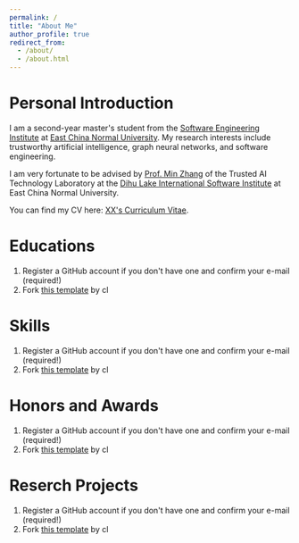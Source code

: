 ```yaml
---
permalink: /
title: "About Me"
author_profile: true
redirect_from: 
  - /about/
  - /about.html
---
```


Personal Introduction
======
I am a second-year master's student from the [Software Engineering Institute](http://www.sei.ecnu.edu.cn/) at [East China Normal University](https://www.ecnu.edu.cn/). My research interests include trustworthy artificial intelligence, graph neural networks, and software engineering.

I am very fortunate to be advised by [Prof. Min Zhang](https://faculty.ecnu.edu.cn/_s43/zm2/main.psp) of the Trusted AI Technology Laboratory at the [Dihu Lake International Software Institute](http://www.sei.ecnu.edu.cn/) at East China Normal University.

You can find my CV here: [XX's Curriculum Vitae](../assets/Curriculum_Vitae.pdf).

Educations
======
1. Register a GitHub account if you don't have one and confirm your e-mail (required!)
1. Fork [this template](https://github.com/academicpages/academicpages.github.io) by cl

Skills
======
1. Register a GitHub account if you don't have one and confirm your e-mail (required!)
1. Fork [this template](https://github.com/academicpages/academicpages.github.io) by cl


Honors and Awards
======
1. Register a GitHub account if you don't have one and confirm your e-mail (required!)
1. Fork [this template](https://github.com/academicpages/academicpages.github.io) by cl


Reserch Projects
======
1. Register a GitHub account if you don't have one and confirm your e-mail (required!)
1. Fork [this template](https://github.com/academicpages/academicpages.github.io) by cl